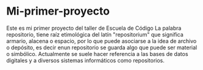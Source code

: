 # Mi-primer-proyecto
Este es mi primer proyecto del taller de Escuela de Código
La palabra repositorio, tiene raíz etimológica del latín "repositorium" que significa armario, alacena o espacio, por lo que puede asociarse a la idea de archivo o depósito, es decir enun repositorio se guarda algo que puede ser material o simbólico. Actualmente se suele hacer referencia a las bases de datos digitales y a diversos sistemas informáticos como repositorios.

